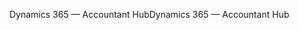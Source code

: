 <span data-ttu-id="729c9-101">Dynamics 365 — Accountant Hub</span><span class="sxs-lookup"><span data-stu-id="729c9-101">Dynamics 365 — Accountant Hub</span></span>
